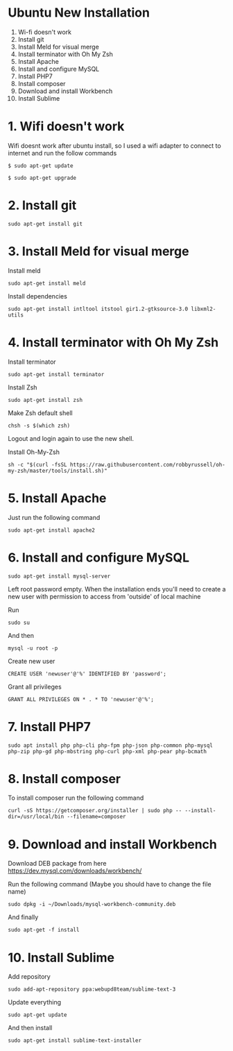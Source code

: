 # Ubuntu New Installation

1. Wi-fi doesn't work
2. Install git
3. Install Meld for visual merge
4. Install terminator with Oh My Zsh
5. Install Apache
6. Install and configure MySQL
7. Install PHP7
8. Install composer
9. Download and install Workbench
10. Install Sublime

# 1. Wifi doesn't work #
Wifi doesnt work after ubuntu install, so I used a wifi adapter to connect to internet and run the follow commands

```
$ sudo apt-get update
```
```
$ sudo apt-get upgrade
```

# 2. Install git #
```
sudo apt-get install git
```

# 3. Install Meld for visual merge #

Install meld
```
sudo apt-get install meld
```

Install dependencies
```
sudo apt-get install intltool itstool gir1.2-gtksource-3.0 libxml2-utils
```

# 4. Install terminator with Oh My Zsh #

Install terminator
```
sudo apt-get install terminator
```

Install Zsh
```
sudo apt-get install zsh
```

Make Zsh default shell
```
chsh -s $(which zsh)
```

Logout and login again to use the new shell.

Install Oh-My-Zsh
```
sh -c "$(curl -fsSL https://raw.githubusercontent.com/robbyrussell/oh-my-zsh/master/tools/install.sh)"
```

# 5. Install Apache #

Just run the following command
```
sudo apt-get install apache2
```

# 6. Install and configure MySQL #

```
sudo apt-get install mysql-server
```

Left root password empty. When the installation ends you'll need to create a new user with permission to access from 'outside' of local machine

Run
```
sudo su
```

And then
```
mysql -u root -p
```

Create new user
```
CREATE USER 'newuser'@'%' IDENTIFIED BY 'password';  
```

Grant all privileges
```
GRANT ALL PRIVILEGES ON * . * TO 'newuser'@'%'; 
```

# 7. Install PHP7 #
```
sudo apt install php php-cli php-fpm php-json php-common php-mysql php-zip php-gd php-mbstring php-curl php-xml php-pear php-bcmath
```

# 8. Install composer #

To install composer run the following command
```
curl -sS https://getcomposer.org/installer | sudo php -- --install-dir=/usr/local/bin --filename=composer
```

# 9. Download and install Workbench #

Download DEB package from here
https://dev.mysql.com/downloads/workbench/

Run the following command (Maybe you should have to change the file name)
```
sudo dpkg -i ~/Downloads/mysql-workbench-community.deb
```

And finally
```
sudo apt-get -f install
```

# 10. Install Sublime #

Add repository
```
sudo add-apt-repository ppa:webupd8team/sublime-text-3
```

Update everything
```
sudo apt-get update 
```

And then install
```
sudo apt-get install sublime-text-installer
```

